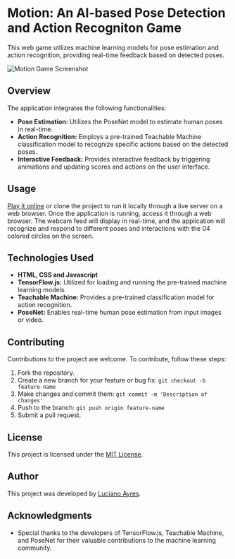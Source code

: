 # Motion: An AI-based Pose Detection and Action Recogniton Game

This web game utilizes machine learning models for pose estimation and action recognition, providing real-time feedback based on detected poses.

![Motion Game Screenshot](file:///home/luciano/Pictures/Screenshots/Screenshot%20from%202024-05-17%2022-27-35.png)

## Overview

The application integrates the following functionalities:

- **Pose Estimation:** Utilizes the PoseNet model to estimate human poses in real-time.
- **Action Recognition:** Employs a pre-trained Teachable Machine classification model to recognize specific actions based on the detected poses.
- **Interactive Feedback:** Provides interactive feedback by triggering animations and updating scores and actions on the user interface.

## Usage

[Play it online](https://lucianoayres.github.io/motion-ai-game/) or clone the project to run it locally through a live server on a web browser.
Once the application is running, access it through a web browser. The webcam feed will display in real-time, and the application will recognize and respond to different poses and interactions with the 04 colored circles on the screen.

## Technologies Used

- **HTML, CSS and Javascript**
- **TensorFlow.js:** Utilized for loading and running the pre-trained machine learning models.
- **Teachable Machine:** Provides a pre-trained classification model for action recognition.
- **PoseNet:** Enables real-time human pose estimation from input images or video.

## Contributing

Contributions to the project are welcome. To contribute, follow these steps:

1. Fork the repository.
2. Create a new branch for your feature or bug fix: `git checkout -b feature-name`
3. Make changes and commit them: `git commit -m 'Description of changes'`
4. Push to the branch: `git push origin feature-name`
5. Submit a pull request.

## License

This project is licensed under the [MIT License](LICENSE).

## Author

This project was developed by [Luciano Ayres](https://www.linkedin.com/in/lucianoayres).

## Acknowledgments

- Special thanks to the developers of TensorFlow.js, Teachable Machine, and PoseNet for their valuable contributions to the machine learning community.